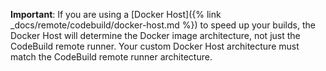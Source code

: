 **Important**: If you are using a [Docker Host]({% link _docs/remote/codebuild/docker-host.md %}) to speed up your builds, the Docker Host will determine the Docker image architecture, not just the CodeBuild remote runner. Your custom Docker Host architecture must match the CodeBuild remote runner architecture.
